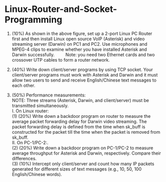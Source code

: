 # Linux-Router-and-Socket-Programming

1. (10%) As shown in the above figure, set up a 2-port Linux PC Router first and then install Linux open source VoIP (Asterisk) and video streaming server (Darwin) on PC1 and PC2. Use microphones and MPEG-4 clips to examine whether you have installed Asterisk and Darwin successfully.        
Note: you need two Ethernet cards and two crossover UTP cables to form a router network.

2. (40%) Write down client/server programs by using TCP socket. Your client/server programs must work with Asterisk and Darwin and it must allow two users to send and receive English/Chinese text messages to each other. 

3. (50%) Performance measurements:     
NOTE: Three streams (Asterisk, Darwin, and client/server) must be transmitted simultaneously.  
I. On Linux router:       
 (1) (20%) Write down a backdoor program on router to measure the average packet forwarding delay for Darwin video streaming. The packet forwarding delay is defined from the time when sk_buff is constructed for the packet till the time when the packet is             removed from sk_buff.     
II. On PC-1/PC-2:.       
 (2) (20%) Write down a backdoor program on PC-1/PC-2 to measure average throughput for Asterisk and Darwin, respectively. Compare their differences.     
 (3) (10%) Intercept only client/server and count how many IP packets generated for different sizes of text messages (e.g., 10, 50, 100 English/Chinese words).
